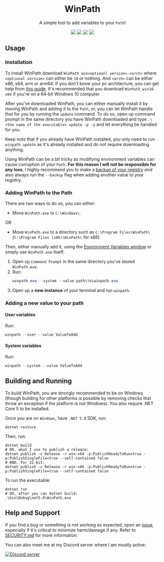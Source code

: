 <div align="center">
    <h1 >WinPath</h1>
    <p>A simple tool to add variables to your <code>Path</code>!</p>
    <a href="https://github.com/ANF-Studios/WinPath/actions/workflows/dotnet.yml" alt="GitHub Actions | .NET" target="_blank"><img src="https://github.com/ANF-Studios/WinPath/actions/workflows/dotnet.yml/badge.svg" /></a>
    <a href="https://codecov.io/gh/ANF-Studios/WinPath" alt="CodeCov | Code Coverage" target="_blank"><img src="https://codecov.io/gh/ANF-Studios/WinPath/branch/master/graph/badge.svg?token=ZDA5DTLQMF" /></a>
    <a href="https://github.com/ANF-Studios/WinPath/actions/workflows/codeql.yml" alt="GitHub CodeQL | Security Scan" target="_blank"><img src="https://github.com/ANF-Studios/WinPath/actions/workflows/codeql.yml/badge.svg" /></a>
    <a href="https://ci.appveyor.com/project/ANF-Studios/winpath" alt="AppVeyor Build | .NET" target="_blank"><img src="https://ci.appveyor.com/api/projects/status/um85ms51acjnnux4?svg=true" /></a>
</div>


## Usage
### Installation
To install WinPath download `WinPath_win<optioanl version>-<arch>` where `<optional version>` can either be `10` or nothing. And `<arch>` can be either x86, x64, arm or arm64. If you don't know your pc architecture, you can get help from [this guide](https://winaero.com/check-if-processor-is-32-bit-64-bit-or-arm-in-windows-10/). It's recommended that you download `WinPath_win10-x64` if you're on a 64-bit Windows 10 computer.

After you've downloaded WinPath, you can either manually install it by moving WinPath and adding it to the `Path`, or, you can let WinPath handle that for you by running the `update` command. To do so, open up command prompt in the same directory you have WinPath downloaded and type `.\<the name of the executable> update -p -y` and let everything be handled for you.

Keep note that if you already have WinPath installed, you only need to run `winpath update` as it's already installed and do not require downloading anything.

Using WinPath can be a bit tricky as modifying environment variables can cause corruption of your `Path`. **For this reason I will not be responsible for any loss**, I highly recommend you to make a [backup of your registry](https://support.microsoft.com/en-us/topic/how-to-back-up-and-restore-the-registry-in-windows-855140ad-e318-2a13-2829-d428a2ab0692) *and* also always run the `--backup` flag when adding another value to your registry.

### Adding WinPath to the Path
There are two ways to do so, you can either:
* Move `WinPath.exe` to `C:\Windows\`.

OR

* Move `WinPath.exe` to a directory such as `C:\Program Files\WinPath\` (`C:\Program Files (x86)\WinPath\` for x86).

Then, either manually add it, using the [Environment Variables window](https://superuser.com/a/284351) or simply use `WinPath.exe` itself:

1. Open up `Command Prompt` in the same directory you've stored `WinPath.exe`.
2. Run:
    ```ps1
    winpath.exe --system --value path\to\winpath.exe
    ```
3. Open up a **new instance** of your terminal and run `winpath`.

### Adding a new value to your path

#### User variables
Run:
```ps1
winpath --user --value ValueToAdd
```

#### System variables
Run:
```ps1
winpath --system --value ValueToAdd
```

## Building and Running
To build WinPath, you are strongly recommended to be on Windows (though building for other platforms is possible by removing checks that throw an exception if the platform is not Windows). You also require .NET Core 5 to be installed.

Once you are on `Windows`, have `.NET 5.0` SDK, run:
```pwsh
dotnet restore
```

Then, run:
```pwsh
dotnet build
# OR, what I use to publish a release:
dotnet publish -c Release -r win-x64 -p:PublishReadyToRun=true -p:PublishSingleFile=true --self-contained false
# AND, for 32-bit:
dotnet publish -c Release -r win-x86 -p:PublishReadyToRun=true -p:PublishSingleFile=true --self-contained false
```

To run the executable:
```
dotnet run
# OR, after you ran dotnet build:
.\bin\Debug\net5.0\WinPath.exe
```

## Help and Support
If you find a bug or something is not working as expected, open an [issue](https://github.com/ANF-Studios/WinPath/issues/new), especially if it's critical to minimize harm/damage if any. Refer to [SECURITY.md](/SECURITY.md) for more information.

You can also meet me at my Discord server where I am mostly active:

[![Discord server](https://discord.com/api/guilds/732064655396044840/embed.png?style=banner3)](https://discord.gg/fKWpK7A)

<!-- Publish using: dotnet publish -c Release -r win-x64 -p:PublishReadyToRun=true -p:PublishSingleFile=true --self-contained false -->
